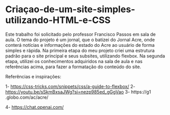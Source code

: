 # Criaçao-de-um-site-simples-utilizando-HTML-e-CSS

Este trabalho foi solicitado pelo professor Francisco Passos em sala de aula. O tema do projeto é um jornal, que o batizei do Jornal Acre, onde conterá notícias e informações do estado do Acre ao usuário de forma simples e rápida. Na primeira etapa do meu projeto criei uma estrutura padrão para o site principal e seus subsites, utilizando flexbox. Na segunda etapa, utilizei os conhecimentos adquiridos na sala de aula e nas referências acima, para fazer a formatação do conteúdo do site. 


Referências e inspirações:

1- https://css-tricks.com/snippets/css/a-guide-to-flexbox/ 
2- https://youtu.be/sSkmBxsaJWg?si=nezp985ed_gGgVao 
3- https://g1 .globo.com/ac/acre/ 

4- https://chat.openai.com/
